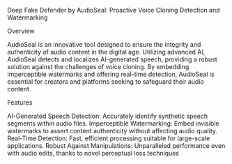 Deep Fake Defender by AudioSeal: Proactive Voice Cloning Detection and Watermarking

Overview

AudioSeal is an innovative tool designed to ensure the integrity and authenticity of audio content in the digital age. Utilizing advanced AI, AudioSeal detects and localizes AI-generated speech, providing a robust solution against the challenges of voice cloning. By embedding imperceptible watermarks and offering real-time detection, AudioSeal is essential for creators and platforms seeking to safeguard their audio content.

Features

AI-Generated Speech Detection: Accurately identify synthetic speech segments within audio files.
Imperceptible Watermarking: Embed invisible watermarks to assert content authenticity without affecting audio quality.
Real-Time Detection: Fast, efficient processing suitable for large-scale applications.
Robust Against Manipulations: Unparalleled performance even with audio edits, thanks to novel perceptual loss techniques
